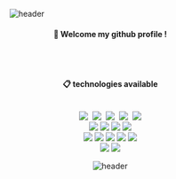 &nbsp;&nbsp;&nbsp;&nbsp;&nbsp;&nbsp;&nbsp;&nbsp;&nbsp;&nbsp;&nbsp;&nbsp;&nbsp;&nbsp;&nbsp;&nbsp;&nbsp;&nbsp;![header](https://capsule-render.vercel.app/api?type=Cylinder&text=LeeYeJunZero)<br>
<div align="center">
  
####  :wave: Welcome my github profile !

  
 <br/>
 <br/>
  
####  :clipboard: technologies available
  
 <br/>
<img src="https://img.shields.io/badge/JAVA-007396?style=for-the-badge&logo=java&logoColor=white">&nbsp;
<img src="https://img.shields.io/badge/MySQL-4479A1?style=for-the-badge&logo=MySQL&logoColor=white">&nbsp;
<img src="https://img.shields.io/badge/Oracle-F80000?style=for-the-badge&logo=Oracle&logoColor=white">&nbsp;
<img src="https://img.shields.io/badge/Eclipse-2C2255?style=for-the-badge&logo=Eclipse%20IDE&logoColor=white">&nbsp;
<img src="https://img.shields.io/badge/github-181717?style=for-the-badge&logo=github&logoColor=white">
<br>
<img src="https://img.shields.io/badge/Python-3776AB?style=for-the-badge&logo=Python&logoColor=white">
<img src="https://img.shields.io/badge/html5-E34F26?style=for-the-badge&logo=html5&logoColor=white">
<img src="https://img.shields.io/badge/css3-1572B66?style=for-the-badge&logo=css3&logoColor=white">
<img src="https://img.shields.io/badge/javascript-F7DF1E?style=for-the-badge&logo=javascript&logoColor=white">
<br>
<img src="https://img.shields.io/badge/C-A8B9CC?style=for-the-badge&logo=C&logoColor=white">
<img src="https://img.shields.io/badge/csharp-512BD4?style=for-the-badge&logo=csharp&logoColor=white">
<img src="https://img.shields.io/badge/unity-512BD4?style=for-the-badge&logo=unity&logoColor=white">
<img src="https://img.shields.io/badge/cplusplus-00599C?style=for-the-badge&logo=cplusplus&logoColor=white">
<img src="https://img.shields.io/badge/unrealengine-00599C?style=for-the-badge&logo=unrealengine&logoColor=white">
<br>
<img src="https://img.shields.io/badge/linux-FCC624?style=for-the-badge&logo=linux&logoColor=white">
<img src="https://img.shields.io/badge/php-777BB4?style=for-the-badge&logo=php&logoColor=white">





![header](https://capsule-render.vercel.app/api?type=Rect)
</div>
